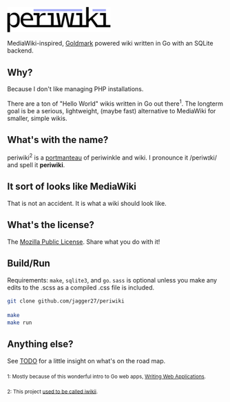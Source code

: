 <img width="240" src="static/logo.svg">


MediaWiki-inspired, [Goldmark](https://github.com/yuin/goldmark) powered wiki written in Go with an SQLite backend.

## Why?
Because I don't like managing PHP installations.

There are a ton of "Hello World" wikis written in Go out there<sup>1</sup>. The longterm goal is be a serious, lightweight, (maybe fast) alternative to MediaWiki for smaller, simple wikis.

## What's with the name?
periwiki<sup>2</sup> is a [portmanteau](https://en.wikipedia.org/wiki/Portmanteau) of periwinkle and wiki. I pronounce it /periwɪki/ and spell it **periwiki**.

## It sort of looks like MediaWiki
That is not an accident. It is what a wiki should look like.

## What's the license?
The [Mozilla Public License](LICENSE). Share what you do with it!

## Build/Run
Requirements: `make`, `sqlite3`, and `go`. `sass` is optional unless you make any edits to the .scss as a compiled .css file is included. 

```bash
git clone github.com/jagger27/periwiki

make
make run

```

## Anything else?
See [TODO](docs/TODO.md) for a little insight on what's on the road map.

<sub>1: Mostly because of this wonderful intro to Go web apps, [Writing Web Applications](https://golang.org/doc/articles/wiki/).</sub>

<sub>2: This project [used to be called iwikii](https://github.com/jagger27/periwiki/commit/1cab3f24ae07390975d06be4343b7b3deea11cad).</sub>
